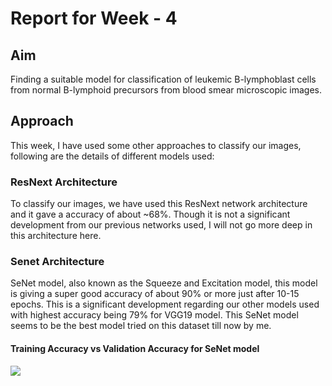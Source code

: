 # Report for Week - 4

## Aim

Finding a suitable model for classification of leukemic B-lymphoblast cells from normal B-lymphoid precursors from blood smear microscopic images.

## Approach

This week, I have used some other approaches to classify our images, following are the details of different models used:


### ResNext Architecture 

To classify our images, we have used this ResNext network architecture and it gave a accuracy of about ~68%. 
Though it is not a significant development from our previous networks used, I will not go more deep in this architecture here. 


### Senet Architecture

SeNet model, also known as the Squeeze and Excitation model, this model is giving a super good accuracy of about 90% or more just after 10-15 epochs. This is a significant development regarding our other models used with highest accuracy being 79% for VGG19 model. 
This SeNet model seems to be the best model tried on this dataset till now by me. 

#### Training Accuracy vs Validation Accuracy for SeNet model

![](/TAccuracy%20vs%20VAccuracy.jpeg)